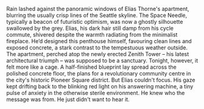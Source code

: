 Rain lashed against the panoramic windows of Elias Thorne's apartment, blurring the usually crisp lines of the Seattle skyline.  The Space Needle, typically a beacon of futuristic optimism, was now a ghostly silhouette swallowed by the grey.  Elias, his dark hair still damp from his cycle commute, shivered despite the warmth radiating from the minimalist fireplace. He’d designed this penthouse himself, favouring clean lines and exposed concrete, a stark contrast to the tempestuous weather outside.  The apartment, perched atop the newly erected Zenith Tower – his latest architectural triumph – was supposed to be a sanctuary. Tonight, however, it felt more like a cage. A half-finished blueprint lay spread across the polished concrete floor, the plans for a revolutionary community centre in the city's historic Pioneer Square district.  But Elias couldn't focus.  His gaze kept drifting back to the blinking red light on his answering machine, a tiny pulse of anxiety in the otherwise sterile environment. He knew who the message was from. He just didn't want to hear it.
